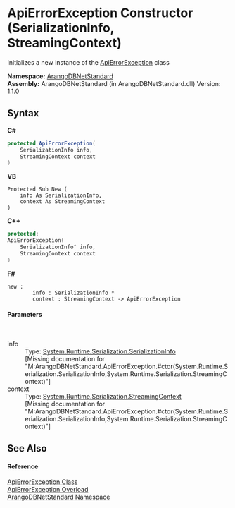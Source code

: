 # ApiErrorException Constructor (SerializationInfo, StreamingContext)
 

Initializes a new instance of the <a href="0a4502e4-4207-2375-a5f2-66eb56e92746">ApiErrorException</a> class

**Namespace:**&nbsp;<a href="069489ce-b545-4054-943a-23b806da64e9">ArangoDBNetStandard</a><br />**Assembly:**&nbsp;ArangoDBNetStandard (in ArangoDBNetStandard.dll) Version: 1.1.0

## Syntax

**C#**<br />
``` C#
protected ApiErrorException(
	SerializationInfo info,
	StreamingContext context
)
```

**VB**<br />
``` VB
Protected Sub New ( 
	info As SerializationInfo,
	context As StreamingContext
)
```

**C++**<br />
``` C++
protected:
ApiErrorException(
	SerializationInfo^ info, 
	StreamingContext context
)
```

**F#**<br />
``` F#
new : 
        info : SerializationInfo * 
        context : StreamingContext -> ApiErrorException
```


#### Parameters
&nbsp;<dl><dt>info</dt><dd>Type: <a href="https://docs.microsoft.com/dotnet/api/system.runtime.serialization.serializationinfo" target="_blank" rel="noopener noreferrer">System.Runtime.Serialization.SerializationInfo</a><br />\[Missing <param name="info"/> documentation for "M:ArangoDBNetStandard.ApiErrorException.#ctor(System.Runtime.Serialization.SerializationInfo,System.Runtime.Serialization.StreamingContext)"\]</dd><dt>context</dt><dd>Type: <a href="https://docs.microsoft.com/dotnet/api/system.runtime.serialization.streamingcontext" target="_blank" rel="noopener noreferrer">System.Runtime.Serialization.StreamingContext</a><br />\[Missing <param name="context"/> documentation for "M:ArangoDBNetStandard.ApiErrorException.#ctor(System.Runtime.Serialization.SerializationInfo,System.Runtime.Serialization.StreamingContext)"\]</dd></dl>

## See Also


#### Reference
<a href="0a4502e4-4207-2375-a5f2-66eb56e92746">ApiErrorException Class</a><br /><a href="ed0cffe7-6b0b-aee5-2c1d-ff17edc374ba">ApiErrorException Overload</a><br /><a href="069489ce-b545-4054-943a-23b806da64e9">ArangoDBNetStandard Namespace</a><br />